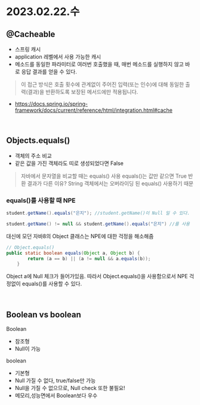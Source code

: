 # 2023.02.22.수

## @Cacheable
- 스프링 캐시
- application 레벨에서 사용 가능한 캐시
- 메소드를 동일한 파라미터로 여러번 호출했을 때, 매번 메소드를 실행하지 않고 바로 응답 결과를 얻을 수 있다. 
> 이 접근 방식은 호출 횟수에 관계없이 주어진 입력(또는 인수)에 대해 동일한 출력(결과)을 반환하도록 보장된 메서드에만 적용됩니다.
- https://docs.spring.io/spring-framework/docs/current/reference/html/integration.html#cache

<br/>

## Objects.equals()
- 객체의 주소 비교
- 같은 값을 가진 객체라도 띠로 생성되었다면 False

> 자바에서 문자열을 비교할 때는 equals() 사용
equals()는 값만 같으면 True 반환 
결과가 다른 이유? 
String 객체에서는 오버라이딩 된 equals() 사용하기 때문

### equals()를 사용할 때 NPE
```java
student.getName().equals("은지"); //student.getName()이 Null 일 수 있다.

student.getName() != null && student.getName().equals("은지") //를 사용
```


대신에 모던 자바8의 Object 클래스는 NPE에 대한 걱정을 해소해줌
```java
// Object.equals()
public static boolean equals(Object a, Object b) {
        return (a == b) || (a != null && a.equals(b));
    }
```
Object a에 Null 체크가 들어가있음.
따라서 Object.equals()을 사용함으로서 NPE 걱정없이 equals()를 사용할 수 있다. 

<br/>

## Boolean vs boolean
Boolean
- 참조형
- Null이 가능

boolean
- 기본형 
- Null 가질 수 없다, true/false만 가능
- Null을 가질 수 없으므로, Null check 또한 불필요!
- 메모리,성능면에서 Boolean보다 우수